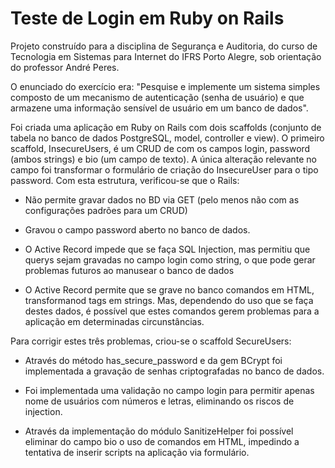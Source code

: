 # Teste de Login em Ruby on Rails

Projeto construído para a disciplina de Segurança e Auditoria, do curso de Tecnologia em Sistemas para Internet do IFRS Porto Alegre, sob orientação do professor André Peres.

O enunciado do exercício era: "Pesquise e implemente um sistema simples composto de um mecanismo de autenticação (senha de usuário) e que armazene uma informação sensível de usuário em um banco de dados".

Foi criada uma aplicação em Ruby on Rails com dois scaffolds (conjunto de tabela no banco de dados PostgreSQL, model, controller e view). O primeiro scaffold, InsecureUsers, é um CRUD de com os campos login, password (ambos strings) e bio (um campo de texto). A única alteração relevante no campo foi transformar o formulário de criação do InsecureUser para o tipo password. Com esta estrutura, verificou-se que o Rails:

* Não permite gravar dados no BD via GET (pelo menos não com as configurações padrões para um CRUD)

* Gravou o campo password aberto no banco de dados.

* O Active Record impede que se faça SQL Injection, mas permitiu que querys sejam gravadas no campo login como string, o que pode gerar problemas futuros ao manusear o banco de dados

* O Active Record permite que se grave no banco comandos em HTML, transformanod tags em strings. Mas, dependendo do uso que se faça destes dados, é possível que estes comandos gerem problemas para a aplicação em determinadas circunstâncias.

Para corrigir estes três problemas, criou-se o scaffold SecureUsers:

* Através do método has_secure_password e da gem BCrypt foi implementada a gravação de senhas criptografadas no banco de dados.

* Foi implementada uma validação no campo login para permitir apenas nome de usuários com números e letras, eliminando os riscos de injection.

* Através da implementação do módulo SanitizeHelper foi possível eliminar do campo bio o uso de comandos em HTML, impedindo a tentativa de inserir scripts na aplicação via formulário.
